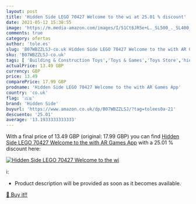 ```yaml
---
layout: post
title: 'Hidden Side LEGO 70427 Welcome to the wi at 25.01 % discount'
date: 2021-05-12 15:38:55
image: 'https://m.media-amazon.com/images/I/51Ct6JR5e+L._SL500_._SL400_.jpg'
comments: true
category: ofertas
author: 'tole.es'
slug: 'B07WBZZLSJ-co.uk Hidden Side LEGO 70427 Welcome to the with AR Games App'
sku: 'B07WBZZLSJ-co.uk'
tags: [ 'Building & Construction Toys','Toys & Games','Toys Store','hidden side','lego', ]
actualPrice: 13.49 GBP
currency: GBP
price: 13.49
comparePrice: 17.99 GBP
prodname: 'Hidden Side LEGO 70427 Welcome to the with AR Games App'
country: 'co.uk'
flag: '🇬🇧'
brand: 'Hidden Side'
buyurl: 'https://www.amazon.co.uk/dp/B07WBZZLSJ/?tag=tolees0a-21'
descuento: '25.01'
average: '13.1933333333333'
---
```


With a final price of 13.49 GBP (original: 17.99 GBP) you can find [Hidden Side LEGO 70427 Welcome to the with AR Games App](https://www.amazon.co.uk/dp/B07WBZZLSJ/?tag=tolees0a-21) with a  25.01 % discount here:

[![Hidden Side LEGO 70427 Welcome to the wi](https://m.media-amazon.com/images/I/51Ct6JR5e+L._SL500_._SL400_.jpg)](https://www.amazon.co.uk/dp/B07WBZZLSJ/?tag=tolees0a-21)

ℹ️:

- Product description will be provided as soon as it becomes available.

[🛒 Buy it!!](https://www.amazon.co.uk/dp/B07WBZZLSJ/?tag=tolees0a-21)
